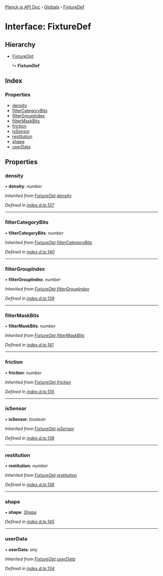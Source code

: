 [Planck.js API Doc](../README.md) › [Globals](../globals.md) › [FixtureDef](fixturedef.md)

# Interface: FixtureDef

## Hierarchy

* [FixtureOpt](fixtureopt.md)

  ↳ **FixtureDef**

## Index

### Properties

* [density](fixturedef.md#density)
* [filterCategoryBits](fixturedef.md#filtercategorybits)
* [filterGroupIndex](fixturedef.md#filtergroupindex)
* [filterMaskBits](fixturedef.md#filtermaskbits)
* [friction](fixturedef.md#friction)
* [isSensor](fixturedef.md#issensor)
* [restitution](fixturedef.md#restitution)
* [shape](fixturedef.md#shape)
* [userData](fixturedef.md#userdata)

## Properties

###  density

• **density**: *number*

*Inherited from [FixtureOpt](fixtureopt.md).[density](fixtureopt.md#density)*

*Defined in [index.d.ts:137](https://github.com/shakiba/planck.js/blob/9a1fbe4/lib/index.d.ts#L137)*

___

###  filterCategoryBits

• **filterCategoryBits**: *number*

*Inherited from [FixtureOpt](fixtureopt.md).[filterCategoryBits](fixtureopt.md#filtercategorybits)*

*Defined in [index.d.ts:140](https://github.com/shakiba/planck.js/blob/9a1fbe4/lib/index.d.ts#L140)*

___

###  filterGroupIndex

• **filterGroupIndex**: *number*

*Inherited from [FixtureOpt](fixtureopt.md).[filterGroupIndex](fixtureopt.md#filtergroupindex)*

*Defined in [index.d.ts:139](https://github.com/shakiba/planck.js/blob/9a1fbe4/lib/index.d.ts#L139)*

___

###  filterMaskBits

• **filterMaskBits**: *number*

*Inherited from [FixtureOpt](fixtureopt.md).[filterMaskBits](fixtureopt.md#filtermaskbits)*

*Defined in [index.d.ts:141](https://github.com/shakiba/planck.js/blob/9a1fbe4/lib/index.d.ts#L141)*

___

###  friction

• **friction**: *number*

*Inherited from [FixtureOpt](fixtureopt.md).[friction](fixtureopt.md#friction)*

*Defined in [index.d.ts:135](https://github.com/shakiba/planck.js/blob/9a1fbe4/lib/index.d.ts#L135)*

___

###  isSensor

• **isSensor**: *boolean*

*Inherited from [FixtureOpt](fixtureopt.md).[isSensor](fixtureopt.md#issensor)*

*Defined in [index.d.ts:138](https://github.com/shakiba/planck.js/blob/9a1fbe4/lib/index.d.ts#L138)*

___

###  restitution

• **restitution**: *number*

*Inherited from [FixtureOpt](fixtureopt.md).[restitution](fixtureopt.md#restitution)*

*Defined in [index.d.ts:136](https://github.com/shakiba/planck.js/blob/9a1fbe4/lib/index.d.ts#L136)*

___

###  shape

• **shape**: *[Shape](../classes/shape.md)*

*Defined in [index.d.ts:145](https://github.com/shakiba/planck.js/blob/9a1fbe4/lib/index.d.ts#L145)*

___

###  userData

• **userData**: *any*

*Inherited from [FixtureOpt](fixtureopt.md).[userData](fixtureopt.md#userdata)*

*Defined in [index.d.ts:134](https://github.com/shakiba/planck.js/blob/9a1fbe4/lib/index.d.ts#L134)*
